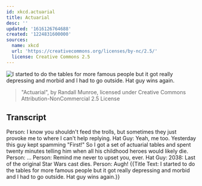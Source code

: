 ```yaml
---
id: xkcd.actuarial
title: Actuarial
desc: ''
updated: '1616126764688'
created: '1224831600000'
sources:
  name: xkcd
  url: 'https://creativecommons.org/licenses/by-nc/2.5/'
  license: Creative Commons 2.5
---
```

![I started to do the tables for more famous people but it got really depressing and morbid and I had to go outside.  Hat guy wins again.](https://imgs.xkcd.com/comics/actuarial.png)
> "Actuarial", by Randall Munroe, licensed under Creative Commons Attribution-NonCommercial 2.5 License

## Transcript
Person: I know you shouldn't feed the trolls, but sometimes they just provoke me to where I can't help replying.
Hat Guy: Yeah, me too. Yesterday this guy kept spamming "First!" So I got a set of actuarial tables and spent twenty minutes telling him when all his childhood heroes would likely die.
Person: ...
Person: Remind me never to upset you, ever.
Hat Guy: 2038: Last of the original Star Wars cast dies.
Person: Augh!
{{Title Text: I started to do the tables for more famous people but it got really depressing and morbid and I had to go outside. Hat guy wins again.}}
